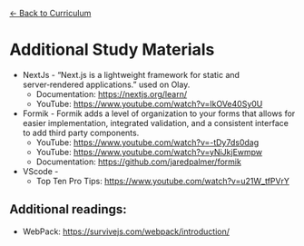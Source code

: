 [← Back to Curriculum](./)

# Additional Study Materials

* NextJs - “Next.js is a lightweight framework for static and server‑rendered applications.” used on Olay.
  * Documentation: https://nextjs.org/learn/ 
  * YouTube: https://www.youtube.com/watch?v=IkOVe40Sy0U 
* Formik - Formik adds a level of organization to your forms that allows for easier implementation, integrated validation, and a consistent interface to add third party components.  
  * YouTube: https://www.youtube.com/watch?v=-tDy7ds0dag
  * YouTube: https://www.youtube.com/watch?v=yNiJkjEwmpw
  * Documentation: https://github.com/jaredpalmer/formik
* VScode - 
  *  Top Ten Pro Tips: https://www.youtube.com/watch?v=u21W_tfPVrY

## Additional readings:
* WebPack: https://survivejs.com/webpack/introduction/
